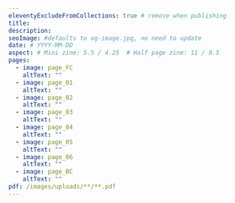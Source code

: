 ```yaml
---
eleventyExcludeFromCollections: true # remove when publishing
title:
description:
seoImage: #defaults to og-image.jpg, no need to update
date: # YYYY-MM-DD
aspect: # Mini zine: 5.5 / 4.25  # Half page zine: 11 / 8.5
pages:
  - image: page_FC
    altText: ""
  - image: page_01
    altText: ""
  - image: page_02
    altText: ""
  - image: page_03
    altText: ""
  - image: page_04
    altText: ""
  - image: page_05
    altText: ""
  - image: page_06
    altText: ""
  - image: page_BC
    altText: ""
pdf: /images/uploads/**/**.pdf
---
```

